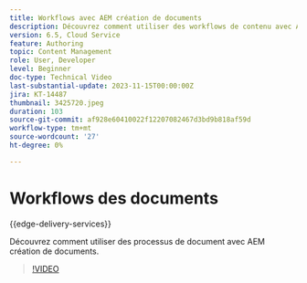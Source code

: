 ```yaml
---
title: Workflows avec AEM création de documents
description: Découvrez comment utiliser des workflows de contenu avec AEM création de documents.
version: 6.5, Cloud Service
feature: Authoring
topic: Content Management
role: User, Developer
level: Beginner
doc-type: Technical Video
last-substantial-update: 2023-11-15T00:00:00Z
jira: KT-14487
thumbnail: 3425720.jpeg
duration: 103
source-git-commit: af928e60410022f12207082467d3bd9b818af59d
workflow-type: tm+mt
source-wordcount: '27'
ht-degree: 0%

---
```



# Workflows des documents

{{edge-delivery-services}}

Découvrez comment utiliser des processus de document avec AEM création de documents.

>[!VIDEO](https://video.tv.adobe.com/v/3425720/?learn=on)

